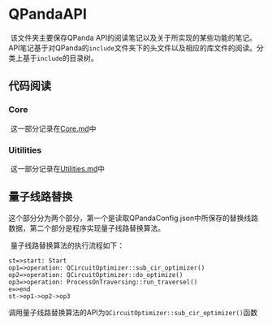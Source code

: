 # QPandaAPI

​	该文件夹主要保存QPanda API的阅读笔记以及关于所实现的某些功能的笔记。API笔记基于对QPanda的`include`文件夹下的头文件以及相应的库文件的阅读。分类上基于`include`的目录树。

## 代码阅读

### Core

​	这一部分记录在[Core.md](./Core.md)中

### Uitilities

​	这一部分记录在[Utilities.md](./Utilities.md)中

## 量子线路替换

​	这个部分分为两个部分，第一个是读取QPandaConfig.json中所保存的替换线路数据，第二个部分是程序实现量子线路替换算法。

​	量子线路替换算法的执行流程如下：

```flow
st=>start: Start
op1=>operation: QCircuitOptimizer::sub_cir_optimizer()
op2=>operation: QCircuitOptimizer::do_optimize()
op3=>operation: ProcessOnTraversing::run_traversel()
e=>end
st->op1->op2->op3
```



​	调用量子线路替换算法的API为`QCircuitOptimizer::sub_cir_optimizer()`函数

